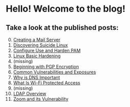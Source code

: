 # Hello! Welcome to the blog!
## Take a look at the published posts:
0. [Creating a Mail Server](https://marcin-wski.github.io/SeniorDesignBlog/Creating-Mail-Server)
1. [Discovering Suicide Linux](https://marcin-wski.github.io/SeniorDesignBlog/Discovering-Suicide-Linux)
2. [Configure Use and Harden PAM](https://marcin-wski.github.io/SeniorDesignBlog/Configure-Use-and-Harden-PAM)
3. [Linux Basic Hardening](https://marcin-wski.github.io/SeniorDesignBlog/Linux-Basic-Hardening)
4. (missing)
5. [Beginning with PGP Encryption](https://marcin-wski.github.io/SeniorDesignBlog/Beginning-with-PGP-Encryption)
6. [Common Vulnerabilities and Exposures](https://marcin-wski.github.io/SeniorDesignBlog/Common-Vulnerabilities-and-Exposures)
7. [Why is DNS Important](https://marcin-wski.github.io/SeniorDesignBlog/Why-is-DNS-Important)
8. [What Is Wi-Fi Protected Access](https://marcin-wski.github.io/SeniorDesignBlog/What-Is-Wi-Fi-Protected-Access)
9. (missing)
10. [LDAP Overview](https://marcin-wski.github.io/SeniorDesignBlog/LDAP-Overview)
11. [Zoom and its Vulnerability](https://marcin-wski.github.io/SeniorDesignBlog/Zoom-and-its-Vulnerability)
